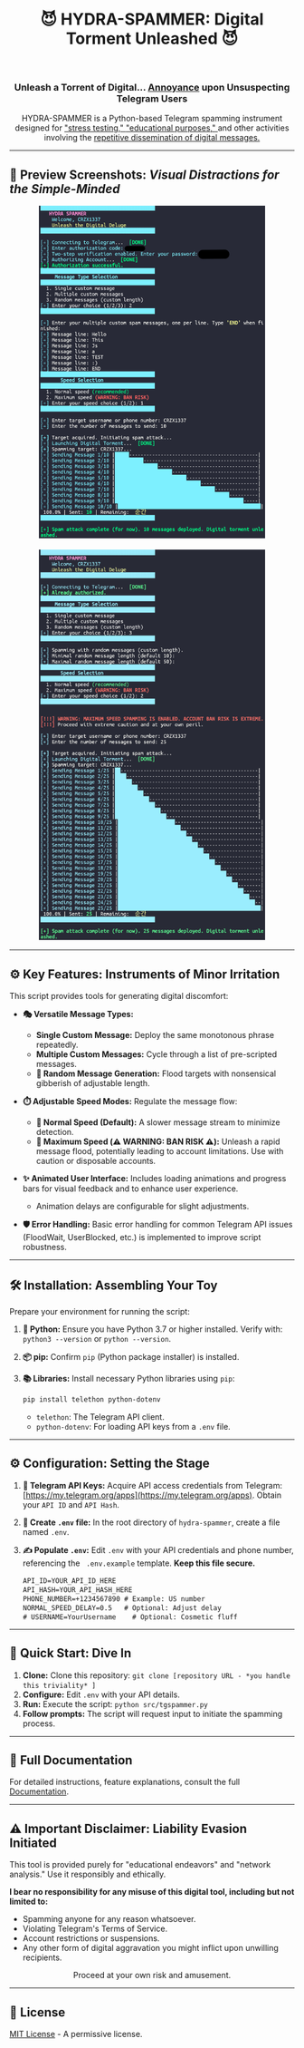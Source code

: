 # <div align="center"> 😈 HYDRA-SPAMMER: Digital Torment Unleashed 😈 </div>
<p align="center">

</p>
<br>

<div align="center">
    <h3> Unleash a Torrent of Digital… <ins>Annoyance</ins> upon Unsuspecting Telegram Users </h3>
</div>

<p align="center">
    HYDRA-SPAMMER is a Python-based Telegram spamming instrument designed for <ins> "stress testing," </ins> <ins> "educational purposes," </ins> and other activities involving the <ins> repetitive dissemination of digital messages. 
</p>

<hr>

## 📸 Preview Screenshots:  *Visual Distractions for the Simple-Minded*

<div align="center">
    <img src="https://github.com/CRZX1337/HYDRA-SPAMMER-TELEGRAM/blob/main/preview1.png" width="400" alt="Hydra-Spammer Preview Screenshot 1">
    <br>
    <br>
    <img src="https://github.com/CRZX1337/HYDRA-SPAMMER-TELEGRAM/blob/main/preview2.png" width="400" alt="Hydra-Spammer Preview Screenshot 2">
</div>

<hr>

## ⚙️ Key Features: Instruments of Minor Irritation

This script provides tools for generating digital discomfort:

*   **🎭 Versatile Message Types:**
    *   **Single Custom Message:** Deploy the same monotonous phrase repeatedly.
    *   **Multiple Custom Messages:** Cycle through a list of pre-scripted messages.
    *   **🎲 Random Message Generation:** Flood targets with nonsensical gibberish of adjustable length.

*   **⏱️ Adjustable Speed Modes:** Regulate the message flow:
    *   **🐢 Normal Speed (Default):**  A slower message stream to minimize detection.
    *   **🚀 Maximum Speed (⚠️ WARNING: BAN RISK ⚠️):** Unleash a rapid message flood, potentially leading to account limitations. Use with caution or disposable accounts.

*   **✨ Animated User Interface:** Includes loading animations and progress bars for visual feedback and to enhance user experience.
    *   Animation delays are configurable for slight adjustments.

*   **🛡️ Error Handling:** Basic error handling for common Telegram API issues (FloodWait, UserBlocked, etc.) is implemented to improve script robustness.

<hr>

## 🛠️ Installation: Assembling Your Toy

Prepare your environment for running the script:

1.  **🐍 Python:** Ensure you have Python 3.7 or higher installed. Verify with: `python3 --version` or `python --version`.

2.  **📦 pip:** Confirm `pip` (Python package installer) is installed.

3.  **📚 Libraries:** Install necessary Python libraries using `pip`:

    ```bash
    pip install telethon python-dotenv
    ```
    *   `telethon`: The Telegram API client.
    *   `python-dotenv`: For loading API keys from a `.env` file.

<hr>

## ⚙️ Configuration: Setting the Stage

1.  **🔑 Telegram API Keys:**  Acquire API access credentials from Telegram: [https://my.telegram.org/apps](https://my.telegram.org/apps). Obtain your `API ID` and `API Hash`.

2.  **📝 Create `.env` file:**  In the root directory of `hydra-spammer`, create a file named `.env`.

3.  **✍️ Populate `.env`:** Edit `.env` with your API credentials and phone number, referencing the ` .env.example` template. **Keep this file secure.**

    ```
    API_ID=YOUR_API_ID_HERE
    API_HASH=YOUR_API_HASH_HERE
    PHONE_NUMBER=+1234567890 # Example: US number
    NORMAL_SPEED_DELAY=0.5   # Optional: Adjust delay
    # USERNAME=YourUsername    # Optional: Cosmetic fluff
    ```

<hr>

## 🚀 Quick Start: Dive In

1.  **Clone:** Clone this repository: `git clone [repository URL - *you handle this triviality* ]`
2.  **Configure:** Edit `.env` with your API details.
3.  **Run:** Execute the script: `python src/tgspammer.py`
4.  **Follow prompts:** The script will request input to initiate the spamming process.

<hr>

## 📜 Full Documentation

For detailed instructions, feature explanations, consult the full [Documentation](docs/README.md).

<hr>

## ⚠️ Important Disclaimer: Liability Evasion Initiated

This tool is provided purely for "educational endeavors" and "network analysis." Use it responsibly and ethically.

**I bear no responsibility for any misuse of this digital tool, including but not limited to:**

*   Spamming anyone for any reason whatsoever.
*   Violating Telegram's Terms of Service.
*   Account restrictions or suspensions.
*   Any other form of digital aggravation you might inflict upon unwilling recipients.

<p align="center"> Proceed at your own risk and amusement. </p>

<hr>

## 📄 License

[MIT License](LICENSE) - A permissive license.
